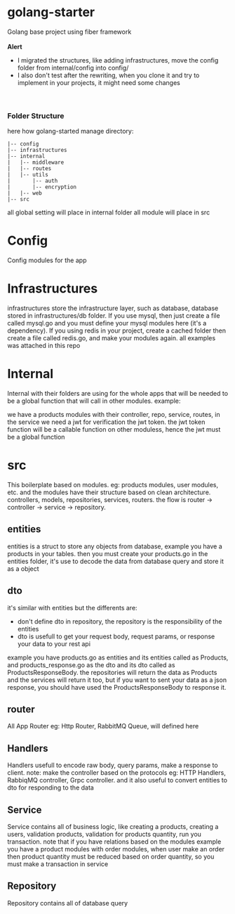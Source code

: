 # golang-starter
Golang base project using fiber framework
<br><br>
<b>Alert</b>
<br>
 - I migrated the structures, like adding infrastructures, move the config folder from internal/config into config/
 - I also don't test after the rewriting, when you clone it and try to implement in your projects, it might need some changes
<br><br><br> 
### Folder Structure

here how golang-started manage directory:
```
|-- config
|-- infrastructures
|-- internal
|   |-- middleware
|   |-- routes
|   |-- utils
|       |-- auth
|       |-- encryption
|   |-- web
|-- src
```

all global setting will place in internal folder
all module will place in src

# Config
Config modules for the app

# Infrastructures
infrastructures store the infrastructure layer, such as database, database stored in infrastructures/db folder. If you use mysql, then just create a file called mysql.go and you must define your mysql modules here (it's a dependency).
If you using redis in your project, create a cached folder then create a file called redis.go, and make your modules again. all examples was attached in this repo

# Internal
Internal with their folders are using for the whole apps that will be needed to be a global function that will call in other modules. example:

we have a products modules with their controller, repo, service, routes, in the service we need a jwt for verification the jwt token. the jwt token function will be a callable function on other moduless, hence the jwt must be a global function

# src
This boilerplate based on modules. eg: products modules, user modules, etc. and the modules have their structure based on clean architecture. controllers, models, repositories, services, routers. the flow is router -> controller -> service -> repository.

## entities
entities is a struct to store any objects from database, example you have a products in your tables. then you must create your products.go in the entities folder, it's use to decode the data from database query and store it as a object

## dto
it's similar with entities but the differents are:
<ul>
    <li>don't define dto in repository, the repository is the responsibility of the entities</li>
    <li>dto is usefull to get your request body, request params, or response your data to your rest api</li>
</ul>
example you have products.go as entities and its entities called as Products, and products_response.go as the dto and its dto called as ProductsResponseBody. the repositories will return the data as Products and the services will return it too, but if you want to sent your data as a json response, you should have used the ProductsResponseBody to response it.

## router
All App Router eg: Http Router, RabbitMQ Queue, will defined here

## Handlers
Handlers usefull to encode raw body, query params, make a response to client. note: make the controller based on the protocols eg: HTTP Handlers, RabbiqMQ controller, Grpc controller.
and it also useful to convert entities to dto for responding to the data

## Service
Service contains all of business logic, like creating a products, creating a users, validation products, validation for products quantity, run you transaction. 
note that if you have relations based on the modules example you have a product modules with order modules, when user make an order then product quantity must be reduced based on order quantity, so you must make a transaction in service

## Repository
Repository contains all of database query